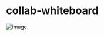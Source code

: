 # collab-whiteboard
![image](https://user-images.githubusercontent.com/67689773/140261478-a1d3fb77-13dc-4e28-bcf1-5a1dfe6b9f59.png)

